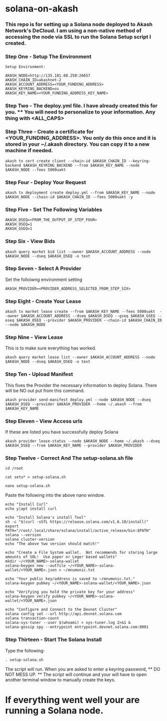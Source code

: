 # solana-on-akash

### This repo is for setting up a Solana node deployed to Akash Network's DeCloud.  I am using a non-native method of accessing the node via SSL to run the Solana Setup script I created.

### Step One - Setup The Environment

``` 
Setup Environment:

AKASH_NODE=http://135.181.60.250:26657  
AKASH_CHAIN_ID=akashnet-2  
AKASH_ACCOUNT_ADDRESS=<YOUR_FUNDING_ADDRESS>  
AKASH_KEYRING_BACKEND=os  
AKASH_KEY_NAME=<YOUR_FUNDING_ADDRESS_KEY_NAME>  
``` 

### Step Two - The deploy.yml file.  I have already created this for you.  ** You will need to personalize to your information.  Any thing with <ALL_CAPS>

### Step Three - Create a certificate for <YOUR_FUNDING_ADDRESS>. You only do this once and it is stored in your ~/.akash directory.  You can copy it to a new machine if needed.

```  
akash tx cert create client --chain-id $AKASH_CHAIN_ID --keyring-backend $AKASH_KEYRING_BACKEND --from $AKASH_KEY_NAME --node $AKASH_NODE --fees 5000uakt  
```

### Step Four - Deploy Your Request

```  
akash tx deployment create deploy.yml --from $AKASH_KEY_NAME --node $AKASH_NODE --chain-id $AKASH_CHAIN_ID --fees 5000uakt -y  
```  

### Step Five - Set The Following Variables

``` 
AKASH_DSEQ=<FROM_THE_OUTPUT_OF_STEP_FOUR>    
AKASH_OSEQ=1  
AKASH_GSEQ=1  
```  

### Step Six - View Bids

```  
akash query market bid list --owner $AKASH_ACCOUNT_ADDRESS --node $AKASH_NODE --dseq $AKASH_DSEQ -o text  
```  

### Step Seven - Select A Provider

Set the folloiwng environment setting  

```  
AKASH_PROVIDER=<PROVIDER_ADDRESS_SELECTED_FROM_STEP_SIX>  
```  

### Step Eight - Create Your Lease 

```  
akash tx market lease create --from $AKASH_KEY_NAME --fees 5000uakt  --owner $AKASH_ACCOUNT_ADDRESS --dseq $AKASH_DSEQ --gseq $AKASH_GSEQ --oseq $AKASH_OSEQ --provider $AKASH_PROVIDER --chain-id $AKASH_CHAIN_ID --node $AKASH_NODE  
```  

### Step Nine - View Lease

This is to make sure everything has worked.  
```  
akash query market lease list --owner $AKASH_ACCOUNT_ADDRESS --node $AKASH_NODE --dseq $AKASH_DSEQ -o text  
```  

### Step Ten - Upload Manifest

This fives the Provider the necessary information to deploy Solana.  There will be NO out put from this command.
```  
akash provider send-manifest deploy.yml --node $AKASH_NODE --dseq $AKASH_DSEQ --provider $AKASH_PROVIDER --home ~/.akash --from $AKASH_KEY_NAME  
```  

### Step Eleven - View Access urls  

If these are listed you have successfully deploy Solana

```  
akash provider lease-status --node $AKASH_NODE --home ~/.akash --dseq $AKASH_DSEQ --from $AKASH_KEY_NAME --provider $AKASH_PROVIDER  
```  

### Step Twelve - Correct And The setup-solana.sh file

```  
cd /root  
  
cat setu* > setup-solana.sh  
  
nano setup-solana.sh  
```  
Paste the following into the above nano window.  

```  
echo "Install Curl"  
echo y|apt install curl  
  
echo "Install Solana's install Tool"  
sh -c "$(curl -sSfL https://release.solana.com/v1.6.10/install)"  
export PATH="/root/.local/share/solana/install/active_release/bin:$PATH"  
solana --version  
solana cluster-version  
echo "The above two version should match!"  
  
echo "Create a File System wallet.  Not recommends for storing large amounts of SOL!  Use paper or Leger based wallets"  
mkdir ~/<YOUR_NAME>-solana-wallet  
solana-keygen new --outfile ~/<YOUR_NAME>-solana-wallet/<YOUR_NAME>.json > ~/mnumonic.txt  
  
echo "Your public key/address is saved to ~/mnumonic.txt."  
solana-keygen pubkey ~/<YOUR_NAME>-solana-wallet/<YOUR_NAME>.json  
  
echo "Verifying you hold the private key for your address"  
solana-keygen verify pubkey ~/<YOUR_NAME>-solana-wallet/<YOUR_NAME>.json  
  
echo "Configure and Connect to the Devnet Cluster"  
solana config set --url http://api.devnet.solana.com  
solana transaction-count  
solana-sys-tuner --user $(whoami) > sys-tuner.log 2>&1 &  
solana-gossip spy --entrypoint entrypoint.devnet.solana.com:8001  
```  

### Step Thirteen - Start The Solana Install  

Type the following:  
```  
. setup-solana.sh  
```
The script will run.  When you are asked to enter a keyring password, ** DO NOT MESS UP. ** The script will continue and your will have to open another terminal window to manually create the keys.  
  
# If everything went well your are running a Solana node.

